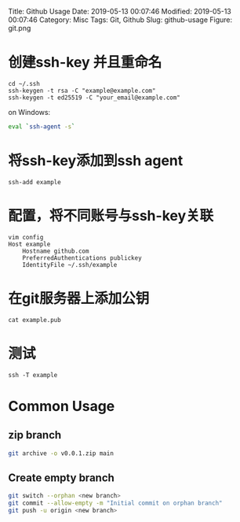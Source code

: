 Title: Github Usage
Date: 2019-05-13 00:07:46
Modified: 2019-05-13 00:07:46
Category: Misc
Tags: Git, Github
Slug: github-usage
Figure: git.png

# 创建ssh-key 并且重命名
```shell
cd ~/.ssh
ssh-keygen -t rsa -C "example@example.com"
ssh-keygen -t ed25519 -C "your_email@example.com"
```

on Windows:
```bash
eval `ssh-agent -s`
```

# 将ssh-key添加到ssh agent

```shell
ssh-add example
```

# 配置，将不同账号与ssh-key关联

```shell
vim config
Host example
    Hostname github.com
    PreferredAuthentications publickey
    IdentityFile ~/.ssh/example
```

# 在git服务器上添加公钥
```shell
cat example.pub
```

# 测试
```shell
ssh -T example
```

# Common Usage
## zip branch
```bash
git archive -o v0.0.1.zip main
```

## Create empty branch
```bash
git switch --orphan <new branch>
git commit --allow-empty -m "Initial commit on orphan branch"
git push -u origin <new branch>
```
